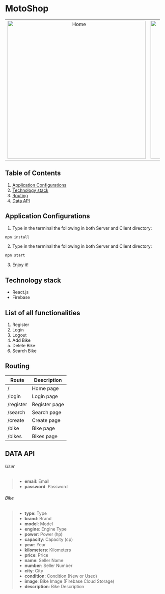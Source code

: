 # MotoShop

<table>
  <tbody>
    <tr>
      <td align="center" valign="middle"> 
        <img width="450px" src="https://res.cloudinary.com/aleksandroww97/image/upload/v1597354040/home_yxmref.jpg" alt="Home" />
      </td>
       <td align="center" valign="middle"> 
        <img width="450px" src="https://res.cloudinary.com/aleksandroww97/image/upload/v1597354040/login_fgmihr.jpg" alt="Login" />
      </td>
       <td align="center" valign="middle"> 
        <img width="450px" src="https://res.cloudinary.com/aleksandroww97/image/upload/v1597354039/register_ghoewr.jpg" alt="Register" />
      </td>
       <td align="center" valign="middle"> 
        <img width="450px" src="https://res.cloudinary.com/aleksandroww97/image/upload/v1597354040/create_fh2xtp.jpg" alt="Create" />
      </td>
  </tbody>
</table>

## Table of Contents

1. [Application Configurations](https://github.com/aleksandroww/MotoShop#application-configurations)
2. [Technology stack](https://github.com/aleksandroww/MotoShop#technology-stack)
3. [Routing](https://github.com/aleksandroww/MotoShop#routing)
4. [Data API](https://github.com/aleksandroww/MotoShop#data-api)

## Application Configurations

1. Type in the terminal the following in both Server and Client directory:

```bash
npm install
```

2. Type in the terminal the following in both Server and Client directory:

```bash
npm start
```

3. Enjoy it!

## Technology stack

- React.js
- Firebase

## List of all functionalities

1. Register
2. Login
3. Logout
4. Add Bike
5. Delete Bike
6. Search Bike

## Routing

| Route     | Description   |
| --------- | ------------- |
| /         | Home page     |
| /login    | Login page    |
| /register | Register page |
| /search   | Search page   |
| /create   | Create page   |
| /bike     | Bike page     |
| /bikes    | Bikes page    |

## DATA API

###### User

> - **email**: Email
> - **password**: Password

###### Bike

> - **type**: Type
> - **brand**: Brand
> - **model**: Model
> - **engine**: Engine Type
> - **power**: Power (hp)
> - **capacity**: Capacity (cp)
> - **year**: Year
> - **kilometers**: Kilometers
> - **price**: Price
> - **name**: Seller Name
> - **number**: Seller Number
> - **city**: City
> - **condition**: Condition (New or Used)
> - **image**: Bike Image (Firebase Cloud Storage)
> - **description**: Bike Description
